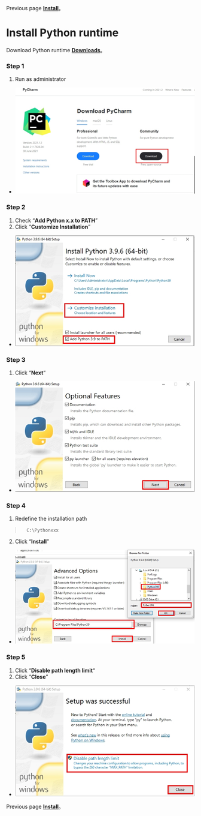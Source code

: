Previous page [**Install**](https://github.com/AdamXu23/Python/tree/main/Install)。
# Install Python runtime
 Download Python runtime [**Downloads**](https://www.python.org/downloads/windows/ "在新分頁開啓鏈接")。
### Step 1
1.  Run as administrator
*   ![](https://github.com/AdamXu23/Python/blob/main/Install/Download%20Python%20runtime/Image/PyCharm_Install_1.jpg)
### Step 2
1.  Check “**Add Python x.x to PATH**” 
2.  Click “**Customize Installation**”
*   ![](https://github.com/AdamXu23/Python/blob/main/Install/Download%20Python%20runtime/Image/Python_Install_2.jpg)
### Step 3
1.   Click “**Next**“
*   ![](https://github.com/AdamXu23/Python/blob/main/Install/Download%20Python%20runtime/Image/Python_Install_3.jpg)
### Step 4
1.   Redefine the installation path
>       C:\Pythonxxx
>       
2.   Click “**Install**”
*   ![](https://github.com/AdamXu23/Python/blob/main/Install/Download%20Python%20runtime/Image/Python_Install_4.jpg)
### Step 5
1.   Click “**Disable path length limit**“
2.   Click “**Close**”
*   ![](https://github.com/AdamXu23/Python/blob/main/Install/Download%20Python%20runtime/Image/Python_Install_5.jpg)

Previous page [**Install**](https://github.com/AdamXu23/Python/tree/main/Install)。

